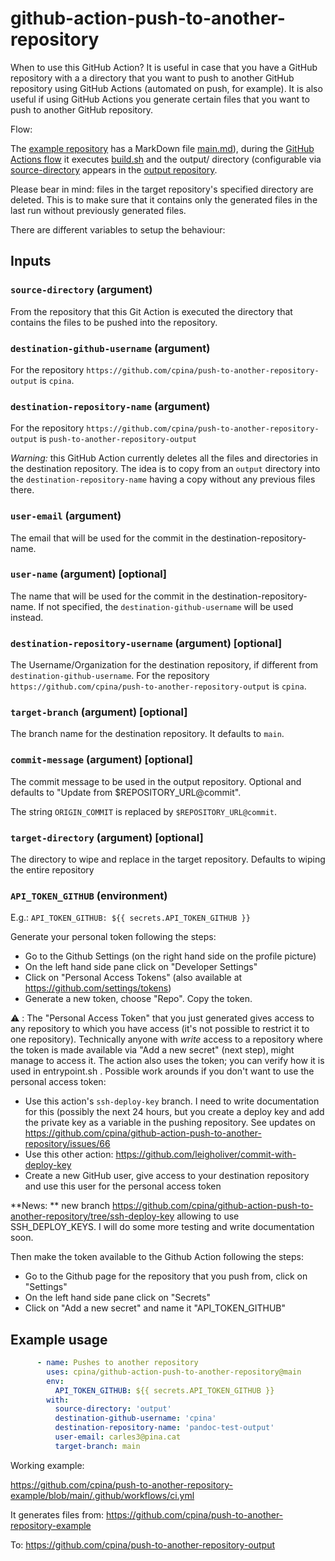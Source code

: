 # github-action-push-to-another-repository

When to use this GitHub Action? It is useful in case that you have a GitHub repository with a a directory that you want to push to another GitHub repository using GitHub Actions (automated on push, for example). It is also useful if using GitHub Actions you generate certain files that you want to push to another GitHub repository.

Flow:

The [example repository](https://github.com/cpina/push-to-another-repository-example) has a MarkDown file [main.md](https://github.com/cpina/push-to-another-repository-example/blob/main/main.md)), during the [GitHub Actions flow](https://github.com/cpina/push-to-another-repository-example/blob/main/.github/workflows/ci.yml#L19) it executes [build.sh](https://github.com/cpina/push-to-another-repository-example/blob/main/build.sh) and the output/ directory (configurable via [source-directory](https://github.com/cpina/push-to-another-repository-example/blob/main/.github/workflows/ci.yml#L27) appears in the [output repository](https://github.com/cpina/push-to-another-repository-output).

Please bear in mind: files in the target repository's specified directory are deleted. This is to make sure that it contains only the generated files in the last run without previously generated files.

There are different variables to setup the behaviour:

## Inputs
### `source-directory` (argument)
From the repository that this Git Action is executed the directory that contains the files to be pushed into the repository.

### `destination-github-username` (argument)
For the repository `https://github.com/cpina/push-to-another-repository-output` is `cpina`.

### `destination-repository-name` (argument)
For the repository `https://github.com/cpina/push-to-another-repository-output` is `push-to-another-repository-output`

*Warning:* this GitHub Action currently deletes all the files and directories in the destination repository. The idea is to copy from an `output` directory into the `destination-repository-name` having a copy without any previous files there.

### `user-email` (argument)
The email that will be used for the commit in the destination-repository-name.

### `user-name` (argument) [optional]
The name that will be used for the commit in the destination-repository-name. If not specified, the `destination-github-username` will be used instead.

### `destination-repository-username` (argument) [optional]
The Username/Organization for the destination repository, if different from `destination-github-username`. For the repository `https://github.com/cpina/push-to-another-repository-output` is `cpina`.

### `target-branch` (argument) [optional]
The branch name for the destination repository. It defaults to `main`.

### `commit-message` (argument) [optional]
The commit message to be used in the output repository. Optional and defaults to "Update from $REPOSITORY_URL@commit".

The string `ORIGIN_COMMIT` is replaced by `$REPOSITORY_URL@commit`.

### `target-directory` (argument) [optional]
The directory to wipe and replace in the target repository.  Defaults to wiping the entire repository

### `API_TOKEN_GITHUB` (environment)
E.g.:
  `API_TOKEN_GITHUB: ${{ secrets.API_TOKEN_GITHUB }}`

Generate your personal token following the steps:
* Go to the Github Settings (on the right hand side on the profile picture)
* On the left hand side pane click on "Developer Settings"
* Click on "Personal Access Tokens" (also available at https://github.com/settings/tokens)
* Generate a new token, choose "Repo". Copy the token.

⚠️  : The "Personal Access Token" that you just generated gives access to any repository to which you have access (it's not possible to restrict it to one repository). Technically anyone with *write* access to a repository where the token is made available via "Add a new secret" (next step), might manage to access it. The action also uses the token; you can verify how it is used in entrypoint.sh . Possible work arounds if you don't want to use the personal access token:
 * Use this action's `ssh-deploy-key` branch. I need to write documentation for this (possibly the next 24 hours, but you create a deploy key and add the private key as a variable in the pushing repository. See updates on https://github.com/cpina/github-action-push-to-another-repository/issues/66
 * Use this other action: https://github.com/leigholiver/commit-with-deploy-key
 * Create a new GitHub user, give access to your destination repository and use this user for the personal access token

**News: ** new branch https://github.com/cpina/github-action-push-to-another-repository/tree/ssh-deploy-key allowing to use SSH_DEPLOY_KEYS. I will do some more testing and write documentation soon.

Then make the token available to the Github Action following the steps:
* Go to the Github page for the repository that you push from, click on "Settings"
* On the left hand side pane click on "Secrets"
* Click on "Add a new secret" and name it "API_TOKEN_GITHUB"


## Example usage
```yaml
      - name: Pushes to another repository
        uses: cpina/github-action-push-to-another-repository@main
        env:
          API_TOKEN_GITHUB: ${{ secrets.API_TOKEN_GITHUB }}
        with:
          source-directory: 'output'
          destination-github-username: 'cpina'
          destination-repository-name: 'pandoc-test-output'
          user-email: carles3@pina.cat
          target-branch: main
```

Working example:

https://github.com/cpina/push-to-another-repository-example/blob/main/.github/workflows/ci.yml

It generates files from:
https://github.com/cpina/push-to-another-repository-example

To:
https://github.com/cpina/push-to-another-repository-output
